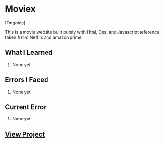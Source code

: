 # Moviex

[Ongoing]

This is a movie website built purely with Html, Css, and Javascript reference taken frrom Netflix and amazon prime

## What I Learned

  1. None yet
  
## Errors  I Faced

  1. None yet

## Current Error
  
  1. None yet

## [View Project](https://yasirgaji.com)
